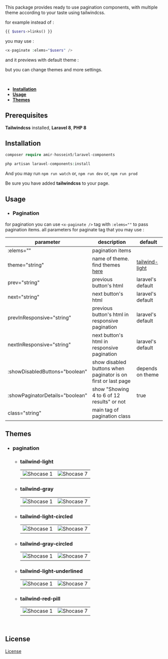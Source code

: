 
This package provides ready to use pagination components, with multiple theme according to your taste using tailwindcss. 


for example instead of :
```php
{{ $users->links() }}
```

you may use :
```php
<x-paginate :elems="$users" />
```

and it previews with default theme :

but you can change themes and more settings.

<br/>


- **[Installation](#installation)**
- **[Usage](#usage)**
- **[Themes](#themes)**


## Prerequisites
**Tailwindcss** installed, **Laravel 8**, **PHP 8** 


## Installation
```php
composer require amir-hossein5/laravel-components
```

```php
php artisan laravel-components:install
```

And you may run ```npm run watch``` or, ```npm run dev``` or, ```npm run prod```

Be sure you have added **tailwindcss** to your page.

## Usage

- ### Pagination

for pagination you can use ```<x-paginate />``` tag with ```:elems=""``` to pass pagination items.
all parameters for paginate tag that you may use :


| parameter                             | description                                                         | default                          |
|-------------------------------------- |-------------------------------------------------------------------- | ---------------------------------|
| :elems=""                             |  pagination items                                                   |                                  |
| theme="string"                        |  name of theme. find themes [here](#themes)                         | [tailwind-light](#tailwind-light)| 
| prev="string"                         |  previous button's html                                             | laravel's default                |
| next="string"                         |  next button's html                                                 | laravel's default                |
| prevInResponsive="string"             |  previous button's html in responsive pagination                    | laravel's default                |
| nextInResponsive="string"             |  next button's html in responsive pagination                        | laravel's default                |
| :showDisabledButtons="boolean"        |  show disabled buttons when paginator is on first or last page      | depends on theme                 |
| :showPaginatorDetails="boolean"       | show "Showing 4 to 6 of 12 results" or not                          | true                             |
| class="string"                        |  main tag of pagination class                                       |                                  |


## Themes

- ### pagination

  - ### tailwind-light

    |                             |                             |
    | --------------------------- | --------------------------- |
    | ![Shocase 1](screens/1.PNG) | ![Shocase 7](screens/7.PNG) |


  - ### tailwind-gray

    |                             |                             |
    | --------------------------- | --------------------------- |
    | ![Shocase 1](screens/1.PNG) | ![Shocase 7](screens/7.PNG) |


  - ### tailwind-light-circled

    |                             |                             |
    | --------------------------- | --------------------------- |
    | ![Shocase 1](screens/1.PNG) | ![Shocase 7](screens/7.PNG) |


  - ### tailwind-gray-circled

    |                             |                             |
    | --------------------------- | --------------------------- |
    | ![Shocase 1](screens/1.PNG) | ![Shocase 7](screens/7.PNG) |


  - ### tailwind-light-underlined

    |                             |                             |
    | --------------------------- | --------------------------- |
    | ![Shocase 1](screens/1.PNG) | ![Shocase 7](screens/7.PNG) |


  - ### tailwind-red-pill

    |                             |                             |
    | --------------------------- | --------------------------- |
    | ![Shocase 1](screens/1.PNG) | ![Shocase 7](screens/7.PNG) |


<br/>

## License

[License](LICENSE)
